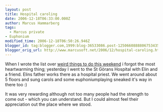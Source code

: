 ```yaml
---
layout: post
title: Hospital caroling
date: 2006-12-18T06:33:00.000Z
author: Marcus Hammarberg
tags:
  - Marcus private
- Euphonium
modified_time: 2006-12-18T06:50:26.946Z
blogger_id: tag:blogger.com,1999:blog-36533086.post-1250660888806753435
blogger_orig_url: http://www.marcusoft.net/2006/12/hospital-caroling.html
---
```


When I wrote
the list over [weird things to do this
weekend](http://marcushammarberg.blogspot.com/2006/12/strange-thing-on-agenda.html)
i forgot the most heartwarming thing; yesterday I went to the St Görans
Hospital with Elin and a friend. Elins father works there as a hospital
priest. We went around about 5 floors and sung carols and some
euphoniumplaying sneaked it's way in there too :)

It was very rewarding although not too many people had the strength to
come out - which you can understand. But I could almost feel their
appreciation out the place where we stood.
